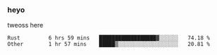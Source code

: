 ### heyo
tweoss here

<!--START_SECTION:waka-->

```text
Rust         6 hrs 59 mins   ██████████████████▓░░░░░░   74.18 %
Other        1 hr 57 mins    █████▒░░░░░░░░░░░░░░░░░░░   20.81 %
```

<!--END_SECTION:waka-->

<!--
**Tweoss/tweoss** is a ✨ _special_ ✨ repository because its `README.md` (this file) appears on your GitHub profile.

Here are some ideas to get you started:

- 🔭 I’m currently working on ...
- 🌱 I’m currently learning ...
- 👯 I’m looking to collaborate on ...
- 🤔 I’m looking for help with ...
- 💬 Ask me about ...
- 📫 How to reach me: ...
- 😄 Pronouns: ...
- ⚡ Fun fact: ...
-->
